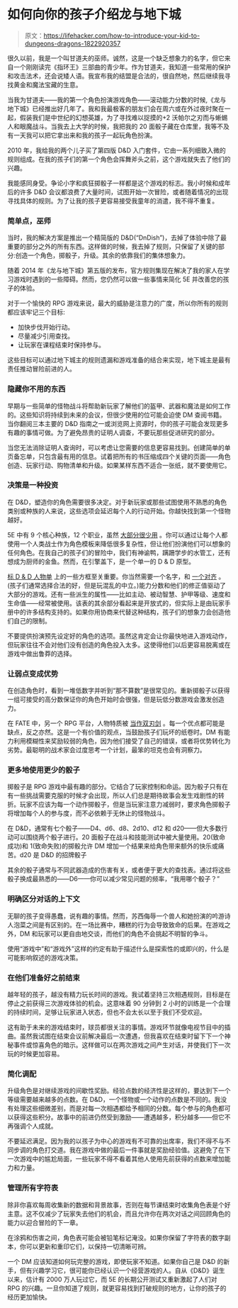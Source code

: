 # 如何向你的孩子介绍龙与地下城

> 原文：<https://lifehacker.com/how-to-introduce-your-kid-to-dungeons-dragons-1822920357>

很久以前，我是一个叫甘道夫的巫师。诚然，这是一个缺乏想象力的名字，但它来自一个刚刚读完《指环王》三部曲的青少年。作为甘道夫，我知道一些常用的保护和攻击法术，还会说矮人语。我宣布我的结盟是合法的，很自然地，然后继续我寻找黄金和魔法宝藏的生意。



当我为甘道夫——我的第一个角色扮演游戏角色——滚动能力分数的时候,《龙与地下城》已经推出好几年了。我和我最极客的朋友们会在周六或在外过夜时聚在一起，假装我们是中世纪的幻想英雄，为了寻找难以捉摸的+2 沃帕尔之刃而与蜥蜴人和眼魔战斗。当我去上大学的时候，我把我的 20 面骰子藏在仓库里，我等不及有一天我可以把它拿出来和我的孩子一起玩角色扮演。

2010 年，我给我的两个儿子买了第四版 D&D 入门套件，它由一系列细致入微的规则组成。在我的孩子们的第一个角色会挥舞斧头之前，这个游戏就失去了他们的兴趣。

我能感同身受。争论小字和疯狂掷骰子一样都是这个游戏的标志。我小时候和成年后的许多 D&D 会议都浪费了大量时间，试图开始一次冒险，或者随着情况的出现寻找具体的规则。为了让我的孩子更容易接受我童年的消遣，我不得不重复。

### 简单点，巫师

当时，我的解决方案是推出一个精简版的 D&D(“DnDish”)，去掉了体验中除了最重要的部分之外的所有东西。这样做的时候，我去掉了规则，只保留了关键的部分:创造一个角色，掷骰子，升级。其余的依靠我们的集体想象力。

随着 2014 年《龙与地下城》第五版的发布，官方规则集现在解决了我的家人在学习游戏时遇到的一些障碍。然而，您仍然可以做一些事情来简化 5E 并改善您的孩子的体验。

对于一个愉快的 RPG 游戏来说，最大的威胁是注意力的广度，所以你所有的规则都应该牢记三个目标:

*   加快步伐开始行动。
*   尽量减少引用查找。
*   让玩家在课程结束时保持参与。

这些目标可以通过地下城主的规则遗漏和游戏准备的结合来实现，地下城主是最有责任推动冒险前进的人。

### 隐藏你不用的东西

早期与一些简单的怪物战斗将帮助新玩家了解他们的盔甲、武器和魔法是如何工作的。这些知识将持续到未来的会议，但很少使用的位可能会迫使 DM 查阅书籍。当你翻阅三本主要的 D&D 指南之一或浏览网上资源时，你的孩子可能会发现更多有趣的事情可做。为了避免昂贵的证明人调查，不要玩那些促进研究的部分。

当您无法消除证明人查询时，可以考虑让您需要的信息更容易找到。创建简单的单页备忘单，只包含最有用的信息。试着把所有的书压缩成四个关键的页面——角色创造、玩家行动、购物清单和升级。如果某样东西不适合一张纸，就不要使用它。

### 决策是一种投资

在 D&D，塑造你的角色需要很多决定。对于新玩家或那些试图使用不熟悉的角色类别或种族的人来说，这些选项会延迟每个人的行动开始。你越快找到第一个怪物越好。

5E 中有 9 个核心种族，12 个职业，虽然 [大部分很少用](https://fivethirtyeight.com/features/is-your-dd-character-rare/) 。你可以通过让每个人都使用一个人类战士作为角色模板来降低很多复杂性，但让他们扮演他们可以想象的任何角色。在我自己的孩子们的冒险中，我们有神谕鸭，蹒跚学步的水管工，还有想成为厨师的金鱼。然而，在引擎盖下，是一个单一的 D & D 原型。

[标 D & D 人物单](http://media.wizards.com/2015/downloads/dnd/DDALRoD_CharacterSheet.pdf) 上的一些方框至关重要。你当然需要一个名字，和 [一个对齐](http://www.wizards.com/default.asp?x=dnd%2Fdnd%2F20001222b) 。(孩子们通常选择合法的好，但是玩混乱的中立。)能力分数和他们的修正值驱动了大部分的游戏。还有一些派生的属性——比如主动、被动智慧、护甲等级、速度和生命值——经常被使用。该表的其余部分看起来是开放式的，但实际上是由玩家手册中的许多结构支持的。如果你用协商来代替这种结构，孩子们的想象力会创造他们自己的限制。

不要提供扮演预先设定好的角色的选项。虽然这肯定会让你最快地进入游戏动作，但玩家往往不会对他们没有创造的角色投入太多。这使得他们以后更容易脱离或在游戏中做出鲁莽的选择。

### 让弱点变成优势

在创造角色时，看到一堆低数字并听到“那不算数”是很常见的。重新掷骰子以获得一组可接受的高分数保证你的角色开始时会很强，但是玩低分数游戏会激发创造力。

在 FATE 中，另一个 RPG 平台，人物特质被 [当作双刃剑](https://fate-srd.com/fate-core/making-good-aspect) 。每一个优点都可能是缺点，反之亦然。这是一个有价值的观点，当鼓励孩子们玩坏的纸卷时。DM 有能力利用模糊性来奖励较弱的角色，因为他们接受了自己的错误，或者将优势转化为劣势。最聪明的战术家会过度思考一个计划，最笨的坦克也会有洞察力。

### 更多地使用更少的骰子

掷骰子是 RPG 游戏中最有趣的部分。它结合了玩家控制和命运。因为骰子只有在有一些挑战需要克服的时候才会出现，所以人们总是期待故事会发生戏剧性的转折。玩家不应该为每一个动作掷骰子，但是当玩家注意力减弱时，要求角色掷骰子将增加每个人的参与度，而不必依赖于无休止的怪物战斗。

在 D&D，通常有七个骰子——D4、d6、d8、2d10、d12 和 d20——但大多数行动可以围绕两个骰子进行。20 面骰子在战斗和技能测试中被大量使用。20(致命成功)和 1(致命失败)的掷骰允许 DM 增加一个结果来给角色带来额外的快乐或痛苦。d20 是 D&D 的招牌骰子

其余的骰子通常与不同武器造成的伤害有关，或者便于更大的查找表。通过将这些骰子换成最熟悉的——D6——你可以减少常见问题的频率，“我用哪个骰子？”

### 明确区分对话的上下文

无聊的孩子变得愚蠢，说有趣的事情。然而，苏西侮辱一个兽人和她扮演的吟游诗人泡菜之间是有区别的。在一场比赛中，糟糕的行为会导致致命的后果。在游戏之外，DM 和玩家可以更自由地交谈，而他们的角色不会挑起不明智的争斗。

使用“游戏中”和“游戏外”这样的约定有助于描述什么是探索性的或即兴的，什么是可能影响叙述的游戏决策。

### 在他们准备好之前结束

越年轻的孩子，越没有精力玩长时间的游戏。我试着坚持三次相遇规则，目标是在停止之前获得三次游戏体验的机会。这意味着 90 分钟到 2 小时的训练是一个合理的持续时间，足够让玩家进入状态，但也不会太长以至于我们不受欢迎。

这有助于未来的游戏结束时，球员都很关注的事情。游戏环节就像电视节目中的插曲。虽然我试图在结束会议前解决最后一次遭遇，但我喜欢在结束时留下下一个神秘事件或惊喜角色的暗示。这样做可以在两次游戏之间产生对话，并使我们下一次玩的时候更加容易。

### 简化调配

升级角色是对继续游戏的间歇性奖励。经验点数的经济性是这样的，要达到下一个等级需要越来越多的点数。在 D&D，一个怪物或一个动作的点数是不同的。我没有处理这些细微差别，而是对每一次相遇都给予相同的分数。每个参与的角色都可以获得这些积分。故事中的前进仍然受到激励——遭遇越多，积分越多——但它不再强调个人成就。

不要延迟满足。因为我的以孩子为中心的游戏有不可靠的出席率，我们不得不与不同步调的角色打交道。我在游戏中做的最后一件事就是奖励经验值。这避免了在下一次游戏中的尴尬局面，一些玩家不得不看着其他人使用先前获得的点数来增加能力和力量。

### 管理所有字符表

除非你喜欢每周收集新的数据和背景故事，否则在每节课结束时收集角色表是个好主意。这不仅减少了玩家失去他们的机会，而且允许你在两次对话之间回顾角色的能力以迎合冒险的下一章。

在涂鸦和伤害之间，角色表可能会被铅笔标记淹没。如果你保留了字符表的数字副本，你可以更新和重印它们，以保持一切清晰可辨。

一个 DM 应该知道如何玩完整的游戏，即使玩家不知道。如果你自己是 D&D 的新手，但有兴趣学习它，很可能你已经认识一个经营游戏的人。自从《D&D》诞生以来，估计有 2000 万人玩过它，而 5E 的长期公开测试又重新激起了人们对 RPG 的兴趣。一旦你知道了规则，就更容易找到打破规则的地方，让你的孩子的经历更加愉快。